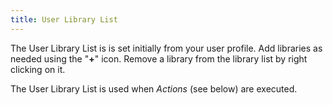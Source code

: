 ```yaml
---
title: User Library List
---
```


The User Library List is is set initially from your user profile. Add libraries as needed using the "**+**" icon. Remove a library from the library list by right clicking on it.

The User Library List is used when _Actions_ (see below) are executed.
